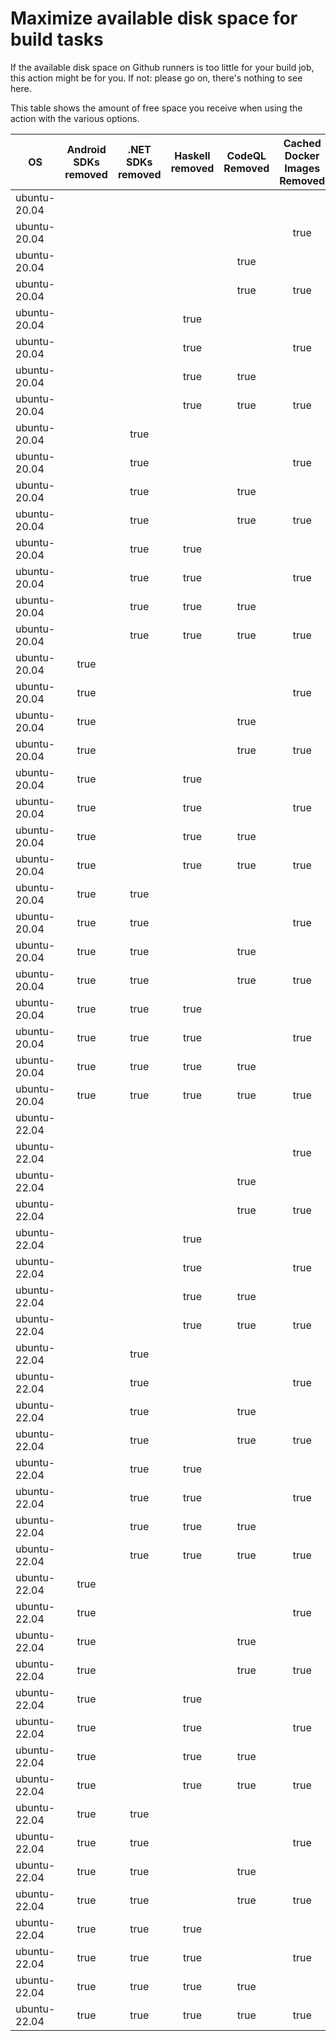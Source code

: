 # Maximize available disk space for build tasks

If the available disk space on Github runners is too little for your build job, this action might be for you.
If not: please go on, there's nothing to see here.

This table shows the amount of free space you receive when using the action with the various options.

OS | Android SDKs removed | .NET SDKs removed | Haskell removed | CodeQL Removed | Cached Docker Images Removed | GB freed | GB free | Elapsed Time (seconds) |
---|:--------------------:|:-----------------:|:---------------:|:--------------:|:----------------------------:|:--------:|:-------:|:----------------------:|
ubuntu-20.04 |  |  |  |  |  | 52 | 75 | 2
ubuntu-20.04 |  |  |  |  | true | 59 | 82 | 36
ubuntu-20.04 |  |  |  | true |  | 56 | 79 | 3
ubuntu-20.04 |  |  |  | true | true | 62 | 85 | 43
ubuntu-20.04 |  |  | true |  |  | 52 | 75 | 2
ubuntu-20.04 |  |  | true |  | true | 59 | 82 | 41
ubuntu-20.04 |  |  | true | true |  | 56 | 79 | 12
ubuntu-20.04 |  |  | true | true | true | 62 | 85 | 10
ubuntu-20.04 |  | true |  |  |  | 55 | 78 | 3
ubuntu-20.04 |  | true |  |  | true | 62 | 85 | 44
ubuntu-20.04 |  | true |  | true |  | 59 | 82 | 3
ubuntu-20.04 |  | true |  | true | true | 65 | 88 | 10
ubuntu-20.04 |  | true | true |  |  | 55 | 78 | 3
ubuntu-20.04 |  | true | true |  | true | 62 | 85 | 47
ubuntu-20.04 |  | true | true | true |  | 59 | 82 | 5
ubuntu-20.04 |  | true | true | true | true | 65 | 88 | 11
ubuntu-20.04 | true |  |  |  |  | 64 | 87 | 9
ubuntu-20.04 | true |  |  |  | true | 71 | 94 | 76
ubuntu-20.04 | true |  |  | true |  | 68 | 91 | 51
ubuntu-20.04 | true |  |  | true | true | 74 | 97 | 109
ubuntu-20.04 | true |  | true |  |  | 64 | 87 | 9
ubuntu-20.04 | true |  | true |  | true | 71 | 94 | 15
ubuntu-20.04 | true |  | true | true |  | 68 | 91 | 72
ubuntu-20.04 | true |  | true | true | true | 74 | 97 | 16
ubuntu-20.04 | true | true |  |  |  | 67 | 90 | 13
ubuntu-20.04 | true | true |  |  | true | 73 | 96 | 17
ubuntu-20.04 | true | true |  | true |  | 70 | 93 | 12
ubuntu-20.04 | true | true |  | true | true | 77 | 100 | 18
ubuntu-20.04 | true | true | true |  |  | 67 | 90 | 65
ubuntu-20.04 | true | true | true |  | true | 73 | 96 | 17
ubuntu-20.04 | true | true | true | true |  | 70 | 93 | 9
ubuntu-20.04 | true | true | true | true | true | 77 | 100 | 15
ubuntu-22.04 |  |  |  |  |  | 52 | 77 | 1
ubuntu-22.04 |  |  |  |  | true | 58 | 83 | 9
ubuntu-22.04 |  |  |  | true |  | 56 | 81 | 3
ubuntu-22.04 |  |  |  | true | true | 61 | 86 | 15
ubuntu-22.04 |  |  | true |  |  | 52 | 77 | 2
ubuntu-22.04 |  |  | true |  | true | 58 | 83 | 31
ubuntu-22.04 |  |  | true | true |  | 56 | 81 | 3
ubuntu-22.04 |  |  | true | true | true | 61 | 86 | 32
ubuntu-22.04 |  | true |  |  |  | 55 | 80 | 4
ubuntu-22.04 |  | true |  |  | true | 60 | 85 | 12
ubuntu-22.04 |  | true |  | true |  | 58 | 83 | 4
ubuntu-22.04 |  | true |  | true | true | 64 | 89 | 13
ubuntu-22.04 |  | true | true |  |  | 55 | 80 | 3
ubuntu-22.04 |  | true | true |  | true | 60 | 85 | 14
ubuntu-22.04 |  | true | true | true |  | 58 | 83 | 5
ubuntu-22.04 |  | true | true | true | true | 64 | 89 | 11
ubuntu-22.04 | true |  |  |  |  | 64 | 89 | 12
ubuntu-22.04 | true |  |  |  | true | 70 | 95 | 98
ubuntu-22.04 | true |  |  | true |  | 68 | 93 | 15
ubuntu-22.04 | true |  |  | true | true | 73 | 98 | 45
ubuntu-22.04 | true |  | true |  |  | 64 | 89 | 12
ubuntu-22.04 | true |  | true |  | true | 70 | 95 | 112
ubuntu-22.04 | true |  | true | true |  | 68 | 93 | 90
ubuntu-22.04 | true |  | true | true | true | 73 | 98 | 128
ubuntu-22.04 | true | true |  |  |  | 67 | 92 | 14
ubuntu-22.04 | true | true |  |  | true | 72 | 97 | 21
ubuntu-22.04 | true | true |  | true |  | 70 | 95 | 19
ubuntu-22.04 | true | true |  | true | true | 76 | 101 | 23
ubuntu-22.04 | true | true | true |  |  | 67 | 92 | 13
ubuntu-22.04 | true | true | true |  | true | 72 | 97 | 21
ubuntu-22.04 | true | true | true | true |  | 70 | 95 | 15
ubuntu-22.04 | true | true | true | true | true | 76 | 101 | 24
